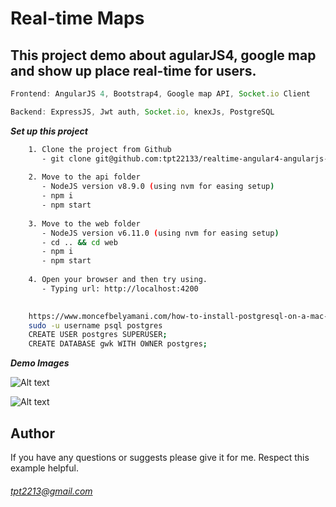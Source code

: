 # Real-time Maps

## This project demo about agularJS4, google map and show up place real-time for users.

 ```javascript
Frontend: AngularJS 4, Bootstrap4, Google map API, Socket.io Client
 ````
 ```javascript
Backend: ExpressJS, Jwt auth, Socket.io, knexJs, PostgreSQL
  ````
  
***Set up this project***
 ```sh
     1. Clone the project from Github
        - git clone git@github.com:tpt22133/realtime-angular4-angularjs-postgresql-scoket-map-view-admin.git
    
     2. Move to the api folder
        - NodeJS version v8.9.0 (using nvm for easing setup)
        - npm i
        - npm start
                  
     3. Move to the web folder
        - NodeJS version v6.11.0 (using nvm for easing setup)
        - cd .. && cd web
        - npm i
        - npm start
        
     4. Open your browser and then try using.   
        - Typing url: http://localhost:4200
        
 ```
 
 ```sh
     https://www.moncefbelyamani.com/how-to-install-postgresql-on-a-mac-with-homebrew-and-lunchy/
     sudo -u username psql postgres 
     CREATE USER postgres SUPERUSER;
     CREATE DATABASE gwk WITH OWNER postgres;
```
 
 ***Demo Images***

 ![Alt text](https://preview.ibb.co/dcxH0y/Screen_Shot_2018_06_02_at_1_09_57_AM.png?raw=true "")
 
 ![Alt text](https://preview.ibb.co/gLxvnd/Screen_Shot_2018_06_01_at_10_31_22_PM.png?raw=true "")
 
## Author
If you have any questions or suggests please give it for me. 
Respect this example helpful. 
###### tpt2213@gmail.com
